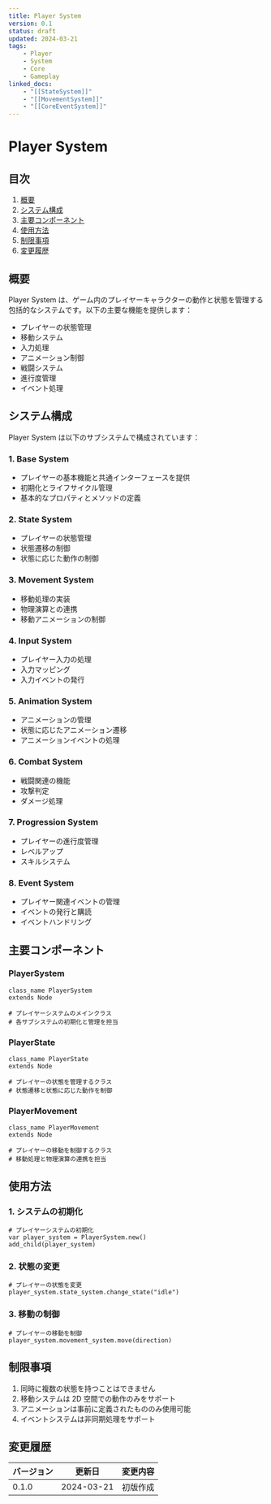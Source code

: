 ```yaml
---
title: Player System
version: 0.1
status: draft
updated: 2024-03-21
tags:
    - Player
    - System
    - Core
    - Gameplay
linked_docs:
    - "[[StateSystem]]"
    - "[[MovementSystem]]"
    - "[[CoreEventSystem]]"
---
```


# Player System

## 目次

1. [概要](#概要)
2. [システム構成](#システム構成)
3. [主要コンポーネント](#主要コンポーネント)
4. [使用方法](#使用方法)
5. [制限事項](#制限事項)
6. [変更履歴](#変更履歴)

## 概要

Player System は、ゲーム内のプレイヤーキャラクターの動作と状態を管理する包括的なシステムです。以下の主要な機能を提供します：

-   プレイヤーの状態管理
-   移動システム
-   入力処理
-   アニメーション制御
-   戦闘システム
-   進行度管理
-   イベント処理

## システム構成

Player System は以下のサブシステムで構成されています：

### 1. Base System

-   プレイヤーの基本機能と共通インターフェースを提供
-   初期化とライフサイクル管理
-   基本的なプロパティとメソッドの定義

### 2. State System

-   プレイヤーの状態管理
-   状態遷移の制御
-   状態に応じた動作の制御

### 3. Movement System

-   移動処理の実装
-   物理演算との連携
-   移動アニメーションの制御

### 4. Input System

-   プレイヤー入力の処理
-   入力マッピング
-   入力イベントの発行

### 5. Animation System

-   アニメーションの管理
-   状態に応じたアニメーション遷移
-   アニメーションイベントの処理

### 6. Combat System

-   戦闘関連の機能
-   攻撃判定
-   ダメージ処理

### 7. Progression System

-   プレイヤーの進行度管理
-   レベルアップ
-   スキルシステム

### 8. Event System

-   プレイヤー関連イベントの管理
-   イベントの発行と購読
-   イベントハンドリング

## 主要コンポーネント

### PlayerSystem

```gdscript
class_name PlayerSystem
extends Node

# プレイヤーシステムのメインクラス
# 各サブシステムの初期化と管理を担当
```

### PlayerState

```gdscript
class_name PlayerState
extends Node

# プレイヤーの状態を管理するクラス
# 状態遷移と状態に応じた動作を制御
```

### PlayerMovement

```gdscript
class_name PlayerMovement
extends Node

# プレイヤーの移動を制御するクラス
# 移動処理と物理演算の連携を担当
```

## 使用方法

### 1. システムの初期化

```gdscript
# プレイヤーシステムの初期化
var player_system = PlayerSystem.new()
add_child(player_system)
```

### 2. 状態の変更

```gdscript
# プレイヤーの状態を変更
player_system.state_system.change_state("idle")
```

### 3. 移動の制御

```gdscript
# プレイヤーの移動を制御
player_system.movement_system.move(direction)
```

## 制限事項

1. 同時に複数の状態を持つことはできません
2. 移動システムは 2D 空間での動作のみをサポート
3. アニメーションは事前に定義されたもののみ使用可能
4. イベントシステムは非同期処理をサポート

## 変更履歴

| バージョン | 更新日     | 変更内容 |
| ---------- | ---------- | -------- |
| 0.1.0      | 2024-03-21 | 初版作成 |
